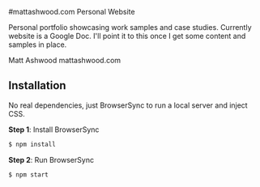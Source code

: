 #mattashwood.com Personal Website

Personal portfolio showcasing work samples and case studies. Currently website is a Google Doc. I'll point it to this once I get some content and samples in place.

Matt Ashwood
mattashwood.com

## Installation

No real dependencies, just BrowserSync to run a local server and inject CSS.

**Step 1**: Install BrowserSync
```bash
$ npm install
```

**Step 2**: Run BrowserSync
```bash
$ npm start
```